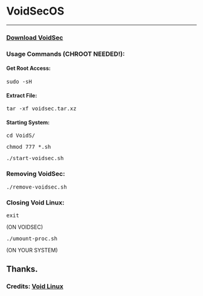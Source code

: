 # VoidSecOS
<hr>
<h3><a href="https://github.com/mordare/VoidSecOS/releases">Download VoidSec</a></h3>

<h3>Usage Commands (CHROOT NEEDED!):</h3>

<h4>Get Root Access:</h4>

<pre>sudo -sH</pre>

<h4>Extract File:</h4>

<pre>tar -xf voidsec.tar.xz</pre>

<h4>Starting System:</h4>

<pre>cd VoidS/</pre>

<pre>chmod 777 *.sh</pre>

<pre>./start-voidsec.sh</pre>

<h3>Removing VoidSec:</h3>

<pre>./remove-voidsec.sh</pre>

<h3>Closing Void Linux:</h3>

<pre>exit</pre> (ON VOIDSEC)

<pre>./umount-proc.sh</pre> (ON YOUR SYSTEM)

<h2>Thanks.</h2>
<h3>Credits: <a href="https://voidlinux.org/">Void Linux</a></h3>
